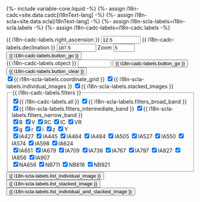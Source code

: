 {%- include variable-core.liquid -%}
{%- assign i18n-cadc=site.data.cadc[i18nText-lang] -%}
{%- assign i18n-scla=site.data.scla[i18nText-lang] -%}
{%- assign i18n-scla-labels=i18n-scla.labels -%}
{%- assign i18n-cadc-labels=i18n-cadc.labels -%}

<!-- centre by coordinate -->
<form name="cent" class="form-inline">
  <div class="form-group">
    <label for="cra">{{ i18n-cadc-labels.right_ascension }}</label>
    <input id="cra" class="form-control" name="cra" size="10" value="12.5"/>
    <label for="cdec">{{ i18n-cadc-labels.declination }}</label>
    <input id="cdec" class="form-control" name="cdec" size="10" value="187.5"/>
    <label for="czoom">Zoom</label>
    <input id="czoom" class="form-control" name="czoom" size="4" value="5"/>
    <input type="button" class="btn btn-default" id="docent" name="docent" value="{{ i18n-cadc-labels.button_go }}"/>
  </div>


  <!-- go to object  -->
  <div class="form-group mrgn-tp-sm">
    <label for="object">{{ i18n-cadc-labels.object }}</label>
    <input id="object" class="form-control" name="object" size="8" />
    <input type="submit" class="btn btn-primary" onclick="return false" id="resolve" name="resolve" value="{{ i18n-cadc-labels.button_go }}"/>
    <input type="submit" class="btn btn-default" onclick="return false" id="clear" name="clear" value="{{ i18n-cadc-labels.button_clear }}"/>
  </div>
  <!-- background   -->

  <div class="form-group mrgn-tp-sm">
    <label for="grid" class="checkbox-inline"><input type="checkbox" name="grid" id="grid" checked="checked" value="makesquasarhappy"/>{{ i18n-scla-labels.coordinate_grid }}</label>
    <label for="single" class="checkbox-inline"><input type="checkbox" name="single" id="single" checked="checked" value="makesquasarhappy"/>{{ i18n-scla-labels.individual_images }}</label>
    <label for="stacked" class="checkbox-inline"><input type="checkbox" name="stacked" id="stacked" checked="checked" value="makesquasarhappy"/>{{ i18n-scla-labels.stacked_images }}</label>
  </div>

  <!-- filters -->
  <div class="mrgn-tp-sm">
    <fieldset class="legend-brdr-bttm">
      <legend>{{ i18n-cadc-labels.filters }}</legend>
      <div class="form-group">
        <label for="filall" class="checkbox-inline"><input type="checkbox" id="filall" name="filall" checked="checked" value="makesquasarhappy"/>{{ i18n-cadc-labels.all }}</label>
        <label for="filB" class="checkbox-inline"><input type="checkbox" id="filB" name="fil1" checked="checked" value="makesquasarhappy"/>{{ i18n-scla-labels.filters_broad_band }}</label>
        <label for="filI" class="checkbox-inline"><input type="checkbox" id="filI" name="fil2" checked="checked" value="makesquasarhappy"/>{{ i18n-scla-labels.filters_intermediate_band }}</label>
        <label for="filN" class="checkbox-inline"><input type="checkbox" id="filN" name="filN" checked="checked" value="makesquasarhappy"/>{{ i18n-scla-labels.filters_narrow_band }}</label>
      </div>
      <div class="form-group">
        <label for="filB" class="checkbox-inline"><input type="checkbox" id="filB" name="fil" value="B" checked="checked"/>B</label>
        <label for="filV" class="checkbox-inline"><input type="checkbox" id="filV" name="fil" value="V" checked="checked"/>V</label>
        <label for="filRC" class="checkbox-inline"><input type="checkbox" id="filRC" name="fil" value="RC" checked="checked"/>RC</label>
        <label for="filIC" class="checkbox-inline"><input type="checkbox" id="filIC" name="fil" value="IC" checked="checked"/>IC</label>
        <label for="fil" class="checkbox-inline"><input type="checkbox" id="filVR" name="fil" value="VR" checked="checked"/>VR</label>
      </div>
      <div class="form-group">
	      <label for="filg" class="checkbox-inline"><input type="checkbox" id="filg" name="fil" value="g" checked="checked"/>g</label>
	      <label for="filr" class="checkbox-inline"><input type="checkbox" id="filr" name="fil" value="r" checked="checked"/>r</label>
	      <label for="fili" class="checkbox-inline"><input type="checkbox" id="fili" name="fil" value="i" checked="checked"/>i</label>
	      <label for="filz" class="checkbox-inline"><input type="checkbox" id="filz" name="fil" value="z" checked="checked"/>z</label>
	      <label for="filY" class="checkbox-inline"><input type="checkbox" id="filY" name="fil" value="Y" checked="checked"/>Y</label>
      </div>
      <div class="form-group">
        <label for="filIA427" class="checkbox-inline"><input type="checkbox" id="filIA427" name="fil" value="IA427" checked="checked"/>IA427</label>
        <label for="filIA445" class="checkbox-inline"><input type="checkbox" id="filIA445" name="fil" value="IA445" checked="checked"/>IA445</label>
        <label for="filIA464" class="checkbox-inline"><input type="checkbox" id="filIA464" name="fil" value="IA464" checked="checked"/>IA464</label>
        <label for="filIA484" class="checkbox-inline"><input type="checkbox" id="filIA484" name="fil" value="IA484" checked="checked"/>IA484</label>
        <label for="filIA505" class="checkbox-inline"><input type="checkbox" id="filIA505" name="fil" value="IA505" checked="checked"/>IA505</label>
        <label for="filIA527" class="checkbox-inline"><input type="checkbox" id="filIA527" name="fil" value="IA527" checked="checked"/>IA527</label>
        <label for="filIA550" class="checkbox-inline"><input type="checkbox" id="filIA550" name="fil" value="IA550" checked="checked"/>IA550</label>
        <label for="filIA574" class="checkbox-inline"><input type="checkbox" id="filIA574" name="fil" value="IA574" checked="checked"/>IA574</label>
        <label for="filIA598" class="checkbox-inline"><input type="checkbox" id="filIA598" name="fil" value="IA598" checked="checked"/>IA598</label>
        <label for="filIA624" class="checkbox-inline"><input type="checkbox" id="filIA624" name="fil" value="IA624" checked="checked"/>IA624</label>
      </div>
      <div class="form-group">
        <label for="filIA651" class="checkbox-inline"><input type="checkbox" id="filIA651" name="fil" value="IA651" checked="checked"/>IA651</label>
        <label for="filIA679" class="checkbox-inline"><input type="checkbox" id="filIA679" name="fil" value="IA679" checked="checked"/>IA679</label>
        <label for="filIA709" class="checkbox-inline"><input type="checkbox" id="filIA709" name="fil" value="IA709" checked="checked"/>IA709</label>
        <label for="filIA738" class="checkbox-inline"><input type="checkbox" id="filIA738" name="fil" value="IA738" checked="checked"/>IA738</label>
        <label for="filIA767" class="checkbox-inline"><input type="checkbox" id="filIA767" name="fil" value="IA767" checked="checked"/>IA767</label>
        <label for="filIA797" class="checkbox-inline"><input type="checkbox" id="filIA797" name="fil" value="IA797" checked="checked"/>IA797</label>
        <label for="filIA827" class="checkbox-inline"><input type="checkbox" id="filIA827" name="fil" value="IA827" checked="checked"/>IA827</label>
        <label for="filIA856" class="checkbox-inline"><input type="checkbox" id="filIA856" name="fil" value="IA856" checked="checked"/>IA856</label>
        <label for="filIA907" class="checkbox-inline"><input type="checkbox" id="filIA907" name="fil" value="IA907" checked="checked"/>IA907</label>
      </div>
      <div class="form-group">
        <label for="filNA656" class="checkbox-inline"><input type="checkbox" id="filNA656" name="fil" value="NA656" checked="checked"/>NA656</label>
        <label for="filNB711" class="checkbox-inline"><input type="checkbox" id="filNB711" name="fil" value="NB711" checked="checked"/>NB711</label>
        <label for="filNB816" class="checkbox-inline"><input type="checkbox" id="filNB816" name="fil" value="NB816" checked="checked"/>NB816</label>
        <label for="filNB921" class="checkbox-inline"><input type="checkbox" id="filNB921" name="fil" value="NB921" checked="checked"/>NB921</label>
      </div>
    </fieldset>
  </div>

  <div>
    <input type="submit" class="btn btn-default" onclick="return false" id="getimages" name="getimages" value="{{ i18n-scla-labels.list_individual_image }}"/>
    <input type="submit" class="btn btn-default" onclick="return false" id="getstacks" name="getstacks" value="{{ i18n-scla-labels.list_stacked_image }}"/>
    <input type="submit" class="btn btn-default" onclick="return false" id="getboth" name="getboth" value="{{ i18n-scla-labels.list_individual_and_stacked_image }}"/>
  </div>
</form>

<div id="diag"></div>
<div id="map-canvas"></div>
<div>
  <script type="text/javascript" src="https://maps.googleapis.com/maps/api/js?key=AIzaSyDguHe66O5ep-Lqcla9a44wW_RkhB53KB4&amp;sensor=false"></script>
  <script type="text/javascript" src="/static/js/scla/data.js"></script>
  <script type="text/javascript" src="/static/js/scla/baseutils.js"></script>
  <script type="text/javascript" src="/static/js/scla/cfhtls.js"></script>
  <script type="text/javascript" src="/static/js/scla/keydragzoom.js"></script>  
</div>